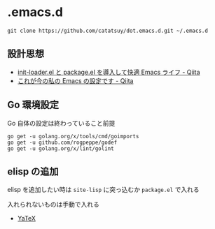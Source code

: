 # .emacs.d

    git clone https://github.com/catatsuy/dot.emacs.d.git ~/.emacs.d


## 設計思想

  * [init-loader.el と package.el を導入して快適 Emacs ライフ - Qiita](http://qiita.com/catatsuy/items/5f1cd86e2522fd3384a0)
  * [これが今の私の Emacs の設定です - Qiita](http://qiita.com/catatsuy/items/55d50d13ebc965e5f31e)


## Go 環境設定

Go 自体の設定は終わっていること前提

    go get -u golang.org/x/tools/cmd/goimports
    go get -u github.com/rogpeppe/godef
    go get -u golang.org/x/lint/golint

## elisp の追加

elisp を追加したい時は `site-lisp` に突っ込むか `package.el` で入れる

入れられないものは手動で入れる

  * [YaTeX](https://www.yatex.org/)

